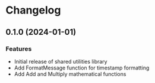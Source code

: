 # Changelog

## 0.1.0 (2024-01-01)

### Features

* Initial release of shared utilities library
* Add FormatMessage function for timestamp formatting
* Add Add and Multiply mathematical functions